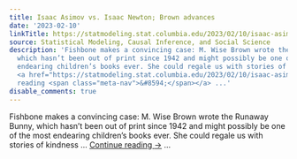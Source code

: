 ```yaml
---
title: Isaac Asimov vs. Isaac Newton; Brown advances
date: '2023-02-10'
linkTitle: https://statmodeling.stat.columbia.edu/2023/02/10/isaac-asimov-vs-isaac-newton-brown-advances/
source: Statistical Modeling, Causal Inference, and Social Science
description: 'Fishbone makes a convincing case: M. Wise Brown wrote the Runaway Bunny,
  which hasn’t been out of print since 1942 and might possibly be one of the most
  endearing children’s books ever. She could regale us with stories of kindness &#8230;
  <a href="https://statmodeling.stat.columbia.edu/2023/02/10/isaac-asimov-vs-isaac-newton-brown-advances/">Continue
  reading <span class="meta-nav">&#8594;</span></a> ...'
disable_comments: true
---
```

Fishbone makes a convincing case: M. Wise Brown wrote the Runaway Bunny, which hasn’t been out of print since 1942 and might possibly be one of the most endearing children’s books ever. She could regale us with stories of kindness &#8230; <a href="https://statmodeling.stat.columbia.edu/2023/02/10/isaac-asimov-vs-isaac-newton-brown-advances/">Continue reading <span class="meta-nav">&#8594;</span></a> ...